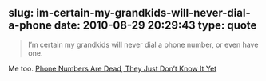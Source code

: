 slug: im-certain-my-grandkids-will-never-dial-a-phone
date: 2010-08-29 20:29:43
type: quote
---

> I’m certain my grandkids will never dial a phone number, or even have one.

Me too. [Phone Numbers Are Dead, They Just Don’t Know It Yet](http://techcrunch.com/2010/08/28/phone-numbers-dead/)
